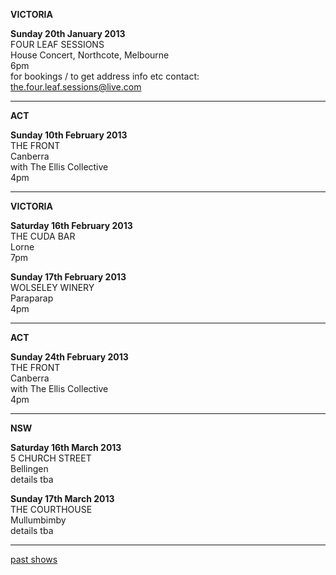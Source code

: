 **VICTORIA**    

**Sunday 20th January 2013**  
FOUR LEAF SESSIONS  
House Concert, Northcote, Melbourne   
6pm  
for bookings / to get address info etc contact:  
the.four.leaf.sessions@live.com     

* * * * *     

**ACT**    

**Sunday 10th February 2013**  
THE FRONT    
Canberra  
with The Ellis Collective    
4pm    

* * * * *     

**VICTORIA**    

**Saturday 16th February 2013**  
THE CUDA BAR    
Lorne    
7pm     

**Sunday 17th February 2013**  
WOLSELEY WINERY  
Paraparap  
4pm    

* * * * *     

**ACT**    

**Sunday 24th February 2013**  
THE FRONT    
Canberra  
with The Ellis Collective    
4pm    

* * * * *     

**NSW**    

**Saturday 16th March 2013**  
5 CHURCH STREET    
Bellingen      
details tba       

**Sunday 17th March 2013**  
THE COURTHOUSE      
Mullumbimby      
details tba      

* * * * *    

[past shows][archive]

[archive]: shows/archive/

[33.1]: contact/
[50]: http://northcotesocialclub.com/
[3.2]: http://www.thebasement.com.au/
[81]:  http://www.pietabrown.com
[88]: http://www.facebook.com/pages/Beetle-Bar/125772420775772
[89]: http://www.royalexchangenewcastle.com.au/
[90]: http://www.camelotlounge.com/
[90.1]: http://www.trybooking.com/RWU
[91]: http://www.clarendonguesthouse.com.au/
[93]: http://www.caravanmusic.com.au
[94]: http://wheatsheafhotel.com.au/gigs
[95]: http://www.bellaunion.com.au
[96]: http://www.jojosmithsoul.com/
[96.1]: http://www.myspace.com/sweetjeanmusic
[96.2]: http://www.myspace.com/jimdowling
[96.3]: http://www.ilonaharker.com
[96.4]: http://www.mardilumsden.com
[96.5]: http://www.theyearlings.net
[96.6]: http://www.theelliscollective.com
[96.7]: http://www.triplejunearthed.com/birdsandbelles
[96.8]: http://www.myspace.com/denhanrahan
[97]: http://www.hamishstuart.net/fr_home.cfm
[98]: http://venue505.com/
[99]: http://www.corinbank.com/
[99.1]: http://www.portfairyfolkfestival.com/
[100]: http://www.tamarvalleyfolkfestival.com/Home.html
[101]: http://www.bigtix.com.au/ProductDetails.aspx?productID=2083
[104]: http://www.carnivalofsuburbia.com
[105]: http://www.bellaunion.com.au/ticketing/show_535/
[106]: http://www.caravanmusic.com.au/gigs/pieta-brown/
[107]: http://www.trybooking.com/BCUB
[108]: http://www.moshtix.com.au/event.aspx?id=54131&ref=pietabrownpolishclub
[109]: http://www.starcourttheatre.com.au/shows
[110]: http://www.lonewolfpromotions.com/
[111]: http://thethornburytheatre.com/
[111.1]: http://thornburytheatre.oztix.com.au/default.aspx?Event=27515
[112]: http://www.mattwalker.com.au/
[112.1]: http://www.pbsfm.org.au/node/19074
[113]: http://thethornburytheatre.com/event/girl-interpreted-2012-feat-lucie-thorne-mojo-juju-georgia-fields-tracy-mcneil/
[114]: http://www.thetoffintown.com/shows/
[114.1]: http://noteslive.oztix.com.au/default.aspx?Event=29546
[114.2]: http://www.noteslive.net.au
[115]: http://www.cas.org.au
[115.1]: http://www.heritagehotel.com.au/
